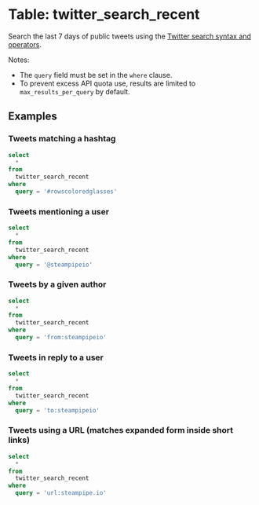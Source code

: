 # Table: twitter_search_recent

Search the last 7 days of public tweets using the [Twitter search syntax and operators](https://developer.twitter.com/en/docs/twitter-api/tweets/search/integrate/build-a-query).

Notes:
* The `query` field must be set in the `where` clause.
* To prevent excess API quota use, results are limited to `max_results_per_query` by default.

## Examples

### Tweets matching a hashtag

```sql
select
  *
from
  twitter_search_recent
where
  query = '#rowscoloredglasses'
```

### Tweets mentioning a user

```sql
select
  *
from
  twitter_search_recent
where
  query = '@steampipeio'
```

### Tweets by a given author

```sql
select
  *
from
  twitter_search_recent
where
  query = 'from:steampipeio'
```

### Tweets in reply to a user

```sql
select
  *
from
  twitter_search_recent
where
  query = 'to:steampipeio'
```

### Tweets using a URL (matches expanded form inside short links)

```sql
select
  *
from
  twitter_search_recent
where
  query = 'url:steampipe.io'
```
